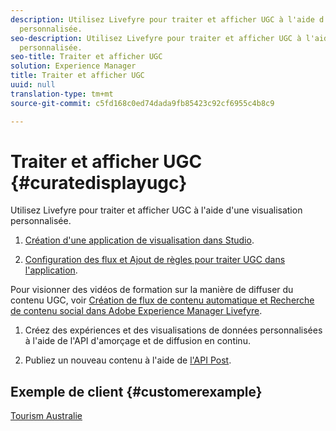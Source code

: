 ```yaml
---
description: Utilisez Livefyre pour traiter et afficher UGC à l'aide d'une visualisation
  personnalisée.
seo-description: Utilisez Livefyre pour traiter et afficher UGC à l'aide d'une visualisation
  personnalisée.
seo-title: Traiter et afficher UGC
solution: Experience Manager
title: Traiter et afficher UGC
uuid: null
translation-type: tm+mt
source-git-commit: c5fd168c0ed74dada9fb85423c92cf6955c4b8c9

---
```



# Traiter et afficher UGC {#curatedisplayugc}

Utilisez Livefyre pour traiter et afficher UGC à l'aide d'une visualisation personnalisée.

1. [Création d'une application de visualisation dans Studio](/help/using/c-about-apps/c-create-an-app.md).

1. [Configuration des flux et Ajout de règles pour traiter UGC dans l'application](/help/using/c-streams/c-streams.md).

Pour visionner des vidéos de formation sur la manière de diffuser du contenu UGC, voir [Création de flux de contenu automatique et Recherche de contenu social dans Adobe Experience Manager Livefyre](https://helpx.adobe.com/experience-manager/tutorials.html).

1. Créez des expériences et des visualisations de données personnalisées à l'aide de l'API d'amorçage et de diffusion en continu.

1. Publiez un nouveau contenu à l'aide de [l'API Post](https://api.livefyre.com/docs/apis/by-category/collection-content#operation=urn:livefyre:apis:quill:operations:api:v3.0:collection:post:method=post).

## Exemple de client {#customerexample}

[Tourism Australie](https://www.australia.com/en-us)
